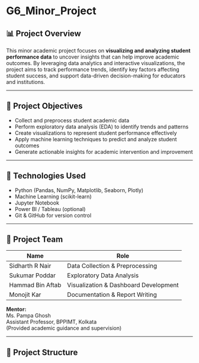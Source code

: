 # G6_Minor_Project

## 📊 Project Overview

This minor academic project focuses on **visualizing and analyzing student performance data** to uncover insights that can help improve academic outcomes. By leveraging data analytics and interactive visualizations, the project aims to track performance trends, identify key factors affecting student success, and support data-driven decision-making for educators and institutions.

---

## 🎯 Project Objectives

- Collect and preprocess student academic data  
- Perform exploratory data analysis (EDA) to identify trends and patterns  
- Create visualizations to represent student performance effectively  
- Apply machine learning techniques to predict and analyze student outcomes  
- Generate actionable insights for academic intervention and improvement  

---

## 🔧 Technologies Used

- Python (Pandas, NumPy, Matplotlib, Seaborn, Plotly)  
- Machine Learning (scikit-learn)  
- Jupyter Notebook  
- Power BI / Tableau (optional)  
- Git & GitHub for version control  

---

## 👥 Project Team

| Name               | Role                          |
|--------------------|-------------------------------|
| Sidharth R Nair    | Data Collection & Preprocessing |
| Sukumar Poddar     | Exploratory Data Analysis      |
| Hammad Bin Aftab   | Visualization & Dashboard Development |
| Monojit Kar        | Documentation & Report Writing |

**Mentor:**  
Ms. Pampa Ghosh  
Assistant Professor, BPPIMT, Kolkata  
(Provided academic guidance and supervision)

---

## 📁 Project Structure

